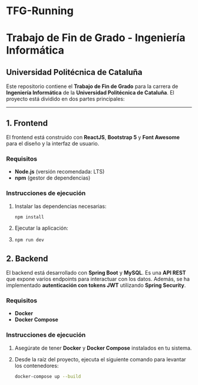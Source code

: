 # TFG-Running
# Trabajo de Fin de Grado - Ingeniería Informática
## Universidad Politécnica de Cataluña

Este repositorio contiene el **Trabajo de Fin de Grado** para la carrera de **Ingeniería Informática** de la **Universidad Politécnica de Cataluña**. El proyecto está dividido en dos partes principales:

---

## 1. **Frontend**

El frontend está construido con **ReactJS**, **Bootstrap 5** y **Font Awesome** para el diseño y la interfaz de usuario.

### Requisitos

- **Node.js** (versión recomendada: LTS)
- **npm** (gestor de dependencias)

### Instrucciones de ejecución

1. Instalar las dependencias necesarias:
   ```bash
   npm install
2. Ejecutar la aplicación:
3. ```bash
   npm run dev
   
## 2. **Backend**

El backend está desarrollado con **Spring Boot** y **MySQL**. Es una **API REST** que expone varios endpoints para interactuar con los datos. Además, se ha implementado **autenticación con tokens JWT** utilizando **Spring Security**.

### Requisitos

- **Docker**
- **Docker Compose**

### Instrucciones de ejecución

1. Asegúrate de tener **Docker** y **Docker Compose** instalados en tu sistema.

2. Desde la raíz del proyecto, ejecuta el siguiente comando para levantar los contenedores:
   ```bash
   docker-compose up --build
